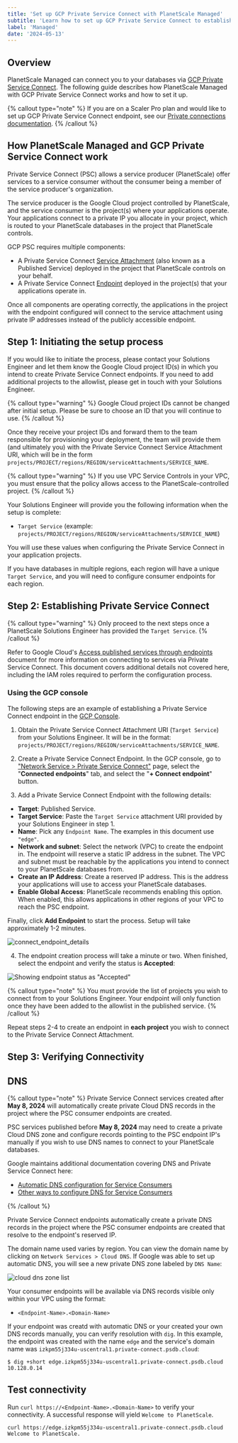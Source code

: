 ```yaml
---
title: 'Set up GCP Private Service Connect with PlanetScale Managed'
subtitle: 'Learn how to set up GCP Private Service Connect to establish private database connectivity with PlanetScale Managed.'
label: 'Managed'
date: '2024-05-13'
---
```


## Overview

PlanetScale Managed can connect you to your databases via [GCP Private Service Connect](https://cloud.google.com/vpc/docs/private-service-connect). The following guide describes how PlanetScale Managed with GCP Private Service Connect works and how to set it up.

{% callout type="note" %}
If you are on a Scaler Pro plan and would like to set up GCP Private Service Connect endpoint, see our [Private connections documentation](/docs/concepts/private-connections-gcp).
{% /callout %}

## How PlanetScale Managed and GCP Private Service Connect work

Private Service Connect (PSC) allows a service producer (PlanetScale) offer services to a service consumer without the consumer being a member of the service producer's organization.

The service producer is the Google Cloud project controlled by PlanetScale, and the service consumer is the project(s) where your applications operate. Your applications connect to a private IP you allocate in your project, which is routed to your PlanetScale databases in the project that PlanetScale controls.

GCP PSC requires multiple components:

- A Private Service Connect [Service Attachment](https://cloud.google.com/vpc/docs/private-service-connect#service-attachments) (also known as a Published Service) deployed in the project that PlanetScale controls on your behalf.
- A Private Service Connect [Endpoint](https://cloud.google.com/vpc/docs/private-service-connect#endpoints) deployed in the project(s) that your applications operate in.

Once all components are operating correctly, the applications in the project with the endpoint configured will connect to the service attachment using private IP addresses instead of the publicly accessible endpoint.

## Step 1: Initiating the setup process

If you would like to initiate the process, please contact your Solutions Engineer and let them know the Google Cloud project ID(s) in which you intend to create Private Service Connect endpoints. If you need to add additional projects to the allowlist, please get in touch with your Solutions Engineer.

{% callout type="warning" %}
Google Cloud project IDs cannot be changed after initial setup. Please be sure to choose an ID that you will continue to use.
{% /callout %}

Once they receive your project IDs and forward them to the team responsible for provisioning your deployment, the team will provide them (and ultimately you) with the Private Service Connect Service Attachment URI, which will be in the form `projects/PROJECT/regions/REGION/serviceAttachments/SERVICE_NAME`.

{% callout type="warning" %}
If you use VPC Service Controls in your VPC, you must ensure that the policy allows access to the PlanetScale-controlled project.
{% /callout %}

Your Solutions Engineer will provide you the following information when the setup is complete:

- `Target Service` (example: `projects/PROJECT/regions/REGION/serviceAttachments/SERVICE_NAME`)

You will use these values when configuring the Private Service Connect in your application projects.

If you have databases in multiple regions, each region will have a unique `Target Service`, and you will need to configure consumer endpoints for each region.

## Step 2: Establishing Private Service Connect

{% callout type="warning" %}
Only proceed to the next steps once a PlanetScale Solutions Engineer has provided the `Target Service`.
{% /callout %}

Refer to Google Cloud's [Access published services through endpoints](https://cloud.google.com/vpc/docs/configure-private-service-connect-services) document for more information on connecting to services via Private Service Connect. This document covers additional details not covered here, including the IAM roles required to perform the configuration process.

### Using the GCP console

The following steps are an example of establishing a Private Service Connect endpoint in the [GCP Console](https://console.cloud.google.com/).

1. Obtain the Private Service Connect Attachment URI (`Target Service`) from your Solutions Engineer. It will be in the format: `projects/PROJECT/regions/REGION/serviceAttachments/SERVICE_NAME`.

2. Create a Private Service Connect Endpoint. In the GCP console, go to ["Network Service > Private Service Connect"](<(https://console.cloud.google.com/net-services/psc)>) page, select the "**Connected endpoints**" tab, and select the "**+ Connect endpoint**" button.

3. Add a Private Service Connect Endpoint with the following details:

- **Target**: Published Service.
- **Target Service**: Paste the `Target Service` attachment URI provided by your Solutions Engineer in step 1.
- **Name**: Pick any `Endpoint Name`. The examples in this document use `"edge"`.
- **Network and subnet**: Select the network (VPC) to create the endpoint in. The endpoint will reserve a static IP address in the subnet. The VPC and subnet must be reachable by the applications you intend to connect to your PlanetScale databases from.
- **Create an IP Address**: Create a reserved IP address. This is the address your applications will use to access your PlanetScale databases.
- **Enable Global Access**: PlanetScale recommends enabling this option. When enabled, this allows applications in other regions of your VPC to reach the PSC endpoint.

Finally, click **Add Endpoint** to start the process. Setup will take approximately 1-2 minutes.

![connect_endpoint_details](/assets/docs/managed/gcp/private-service-connect/connect_endpoint_details.png)

4. The endpoint creation process will take a minute or two. When finished, select the endpoint and verify the status is **Accepted**:

![Showing endpoint status as "Accepted"](/assets/docs/managed/gcp/private-service-connect/endpoint_status.png)

{% callout type="note" %}
You must provide the list of projects you wish to connect from to your Solutions Engineer. Your endpoint will only function once they have been added to the allowlist in the published service.
{% /callout %}

Repeat steps 2-4 to create an endpoint in **each project** you wish to connect to the Private Service Connect Attachment.

## Step 3: Verifying Connectivity

## DNS

{% callout type="note" %}
Private Service Connect services created after **May 8, 2024** will automatically create private Cloud DNS records in the project where the PSC consumer endpoints are created.

PSC services published before **May 8, 2024** may need to create a private Cloud DNS zone and configure records pointing to the PSC endpoint IP's manually if you wish to use DNS names to connect to your PlanetScale databases.

Google maintains additional documentation covering DNS and Private Service Connect here:

- [Automatic DNS configuration for Service Consumers](https://cloud.google.com/vpc/docs/dns-vpc-hosted-services#auto-dns-consumer)
- [Other ways to configure DNS for Service Consumers](https://cloud.google.com/vpc/docs/configure-private-service-connect-services#other-dns)

{% /callout %}

Private Service Connect endpoints automatically create a private DNS records in the project where the PSC consumer endpoints are created that resolve to the endpoint's reserved IP.

The domain name used varies by region. You can view the domain name by clicking on `Network Services > Cloud DNS`. If Google was able to set up automatic DNS, you will see a new private DNS zone labeled by `DNS Name`:

![cloud dns zone list](/assets/docs/managed/gcp/private-service-connect/cloud_dns.png)

Your consumer endpoints will be available via DNS records visible only within your VPC using the format:

- `<Endpoint-Name>.<Domain-Name>`

If your endpoint was creatd with automatic DNS or your created your own DNS records manually, you can verify resolution with `dig`. In this example, the endpoint was created with the name `edge` and the service's domain name was `izkpm55j334u-uscentral1.private-connect.psdb.cloud`:

```shell
$ dig +short edge.izkpm55j334u-uscentral1.private-connect.psdb.cloud
10.128.0.14
```

## Test connectivity

Run `curl https://<Endpoint-Name>.<Domain-Name>` to verify your connectivity. A successful response will yield `Welcome to PlanetScale`.

```shell
curl https://edge.izkpm55j334u-uscentral1.private-connect.psdb.cloud
Welcome to PlanetScale.
```
